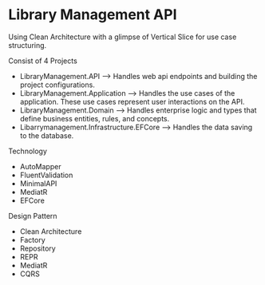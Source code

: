 # Library Management API
Using Clean Architecture with a glimpse of Vertical Slice for use case structuring.

Consist of 4 Projects
 - LibraryManagement.API --> Handles web api endpoints and building the project configurations.
 - LibraryManagement.Application --> Handles the use cases of the application. These use cases represent user interactions on the API.
 - LibraryManagement.Domain --> Handles enterprise logic and types that define business entities, rules, and concepts.
 - Libarrymanagement.Infrastructure.EFCore --> Handles the data saving to the database.

Technology
- AutoMapper
- FluentValidation
- MinimalAPI
- MediatR
- EFCore

Design Pattern
- Clean Architecture
- Factory
- Repository
- REPR
- MediatR
- CQRS


